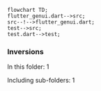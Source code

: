 <!---
Generated by https://github.com/polina-c/layerlens
Dependencies that create loops (inversions) are marked with `!`.
-->

```mermaid
flowchart TD;
flutter_genui.dart-->src;
src--!-->flutter_genui.dart;
test-->src;
test.dart-->test;
```

### Inversions

In this folder: 1

Including sub-folders: 1
